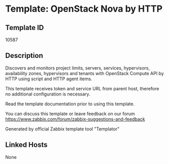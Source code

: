 # Template: OpenStack Nova by HTTP

## Template ID
10587

## Description
Discovers and monitors project limits, servers, services, hypervisors, availability zones, hypervisors and tenants with OpenStack Compute API by HTTP using script and HTTP agent items.

This template receives token and service URL from parent host, therefore no additional configuration is necessary.

Read the template documentation prior to using this template.

You can discuss this template or leave feedback on our forum https://www.zabbix.com/forum/zabbix-suggestions-and-feedback

Generated by official Zabbix template tool "Templator"

## Linked Hosts
None


